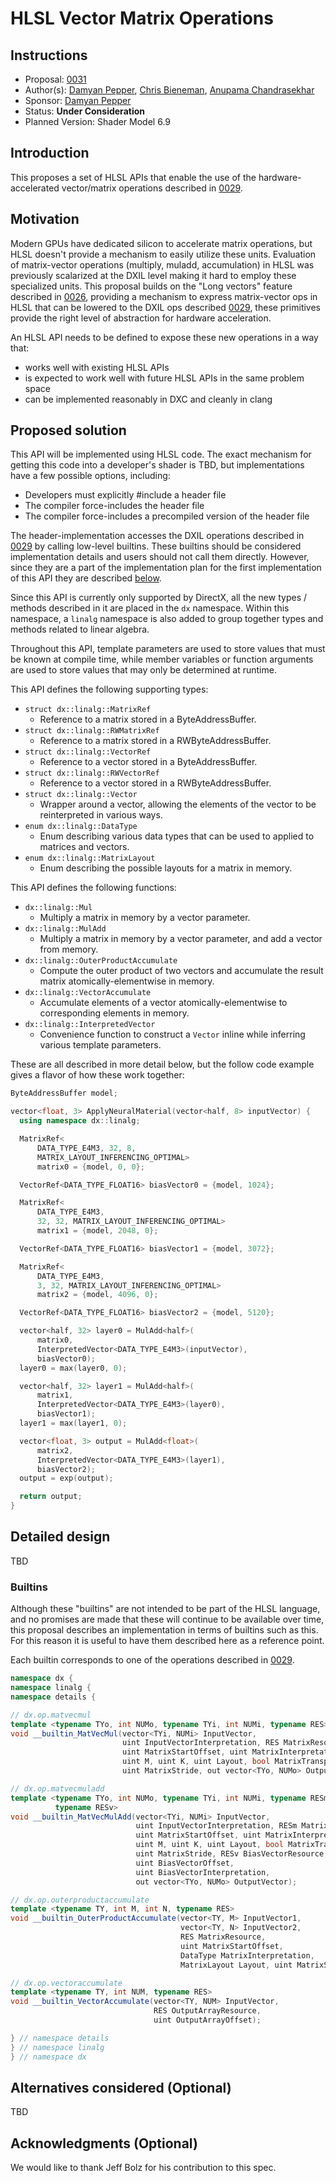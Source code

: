 <!-- {% raw %} -->

# HLSL Vector Matrix Operations

## Instructions

- Proposal: [0031](0031-hlsl-vector-matrix-operations.md)
- Author(s): [Damyan Pepper][damyanp], [Chris Bieneman][llvm-beanz], 
             [Anupama Chandrasekhar][anupamachandra]
- Sponsor: [Damyan Pepper][damyanp]
- Status: **Under Consideration**
- Planned Version: Shader Model 6.9

[damyanp]: https://github.com/damyanp
[llvm-beanz]: https://github.com/llvm-beanz
[anupamachandra]: https://github.com/anupamachandra

## Introduction

This proposes a set of HLSL APIs that enable the use of the hardware-accelerated
vector/matrix operations described in [0029].

[0029]: 0029-cooperative-vector.md

## Motivation

Modern GPUs have dedicated silicon to accelerate matrix operations, but HLSL
doesn't provide a mechanism to easily utilize these units. Evaluation of
matrix-vector operations (multiply, muladd, accumulation) in HLSL was previously
scalarized at the DXIL level making it hard to employ these specialized units.
This proposal builds on the "Long vectors" feature described in [0026],
providing a mechanism to express matrix-vector ops in HLSL that can be lowered
to the DXIL ops described [0029], these primitives provide the right level of
abstraction for hardware acceleration.

An HLSL API needs to be defined to expose these new operations in a way that:
* works well with existing HLSL APIs
* is expected to work well with future HLSL APIs in the same problem space
* can be implemented reasonably in DXC and cleanly in clang

[0026]: 0026-hlsl-long-vector-type.md

## Proposed solution

This API will be implemented using HLSL code.  The exact mechanism for getting
this code into a developer's shader is TBD, but implementations have a few
possible options, including:

* Developers must explicitly #include a header file
* The compiler force-includes the header file
* The compiler force-includes a precompiled version of the header file

The header-implementation accesses the DXIL operations described in [0029] by
calling low-level builtins. These builtins should be considered implementation
details and users should not call them directly. However, since they are a part
of the implementation plan for the first implementation of this API they are
described [below](#builtins).

Since this API is currently only supported by DirectX, all the new types /
methods described in it are placed in the `dx` namespace. Within this namespace,
a `linalg` namespace is also added to group together types and methods related
to linear algebra.

Throughout this API, template parameters are used to store values that must be
known at compile time, while member variables or function arguments are used to
store values that may only be determined at runtime.

This API defines the following supporting types:

* `struct dx::linalg::MatrixRef`
  * Reference to a matrix stored in a ByteAddressBuffer.   
* `struct dx::linalg::RWMatrixRef`
  * Reference to a matrix stored in a RWByteAddressBuffer.
* `struct dx::linalg::VectorRef`
  * Reference to a vector stored in a ByteAddressBuffer.
* `struct dx::linalg::RWVectorRef`
  * Reference to a vector stored in a RWByteAddressBuffer.
* `struct dx::linalg::Vector`
  * Wrapper around a vector, allowing the elements of the vector to be
    reinterpreted in various ways.
* `enum dx::linalg::DataType`
  * Enum describing various data types that can be used to applied to matrices
    and vectors.
* `enum dx::linalg::MatrixLayout`
  * Enum describing the possible layouts for a matrix in memory.

This API defines the following functions:

* `dx::linalg::Mul`
  * Multiply a matrix in memory by a vector parameter.
* `dx::linalg::MulAdd`
  * Multiply a matrix in memory by a vector parameter, and add a vector from
    memory.
* `dx::linalg::OuterProductAccumulate`
  * Compute the outer product of two vectors and accumulate the result matrix
    atomically-elementwise in memory.
* `dx::linalg::VectorAccumulate`
  * Accumulate elements of a vector atomically-elementwise to corresponding
    elements in memory.
* `dx::linalg::InterpretedVector`
  * Convenience function to construct a `Vector` inline while inferring various
    template parameters.


These are all described in more detail below, but the follow code example gives
a flavor of how these work together:

```c++
ByteAddressBuffer model;

vector<float, 3> ApplyNeuralMaterial(vector<half, 8> inputVector) {
  using namespace dx::linalg;

  MatrixRef<
      DATA_TYPE_E4M3, 32, 8,
      MATRIX_LAYOUT_INFERENCING_OPTIMAL>
      matrix0 = {model, 0, 0};

  VectorRef<DATA_TYPE_FLOAT16> biasVector0 = {model, 1024};

  MatrixRef<
      DATA_TYPE_E4M3,
      32, 32, MATRIX_LAYOUT_INFERENCING_OPTIMAL>
      matrix1 = {model, 2048, 0};

  VectorRef<DATA_TYPE_FLOAT16> biasVector1 = {model, 3072};

  MatrixRef<
      DATA_TYPE_E4M3,
      3, 32, MATRIX_LAYOUT_INFERENCING_OPTIMAL>
      matrix2 = {model, 4096, 0};

  VectorRef<DATA_TYPE_FLOAT16> biasVector2 = {model, 5120};

  vector<half, 32> layer0 = MulAdd<half>(
      matrix0,
      InterpretedVector<DATA_TYPE_E4M3>(inputVector),
      biasVector0);
  layer0 = max(layer0, 0);

  vector<half, 32> layer1 = MulAdd<half>(
      matrix1,
      InterpretedVector<DATA_TYPE_E4M3>(layer0),
      biasVector1);
  layer1 = max(layer1, 0);

  vector<float, 3> output = MulAdd<float>(
      matrix2,
      InterpretedVector<DATA_TYPE_E4M3>(layer1),
      biasVector2);
  output = exp(output);

  return output;
}
```

## Detailed design

TBD

### Builtins

Although these "builtins" are not intended to be part of the HLSL language, and
no promises are made that these will continue to be available over time, this
proposal describes an implementation in terms of builtins such as this. For
this reason it is useful to have them described here as a reference point.

Each builtin corresponds to one of the operations described in [0029].

```c++
namespace dx {
namespace linalg {
namespace details {

// dx.op.matvecmul
template <typename TYo, int NUMo, typename TYi, int NUMi, typename RES>
void __builtin_MatVecMul(vector<TYi, NUMi> InputVector,
                         uint InputVectorInterpretation, RES MatrixResource,
                         uint MatrixStartOffset, uint MatrixInterpretation,
                         uint M, uint K, uint Layout, bool MatrixTranspose,
                         uint MatrixStride, out vector<TYo, NUMo> OutputVector);

// dx.op.matvecmuladd
template <typename TYo, int NUMo, typename TYi, int NUMi, typename RESm,
          typename RESv>
void __builtin_MatVecMulAdd(vector<TYi, NUMi> InputVector,
                            uint InputVectorInterpretation, RESm MatrixResource,
                            uint MatrixStartOffset, uint MatrixInterpretation,
                            uint M, uint K, uint Layout, bool MatrixTranspose,
                            uint MatrixStride, RESv BiasVectorResource,
                            uint BiasVectorOffset,
                            uint BiasVectorInterpretation,
                            out vector<TYo, NUMo> OutputVector);

// dx.op.outerproductaccumulate
template <typename TY, int M, int N, typename RES>
void __builtin_OuterProductAccumulate(vector<TY, M> InputVector1,
                                      vector<TY, N> InputVector2,
                                      RES MatrixResource,
                                      uint MatrixStartOffset,
                                      DataType MatrixInterpretation,
                                      MatrixLayout Layout, uint MatrixStride);

// dx.op.vectoraccumulate
template <typename TY, int NUM, typename RES>
void __builtin_VectorAccumulate(vector<TY, NUM> InputVector,
                                RES OutputArrayResource,
                                uint OutputArrayOffset);

} // namespace details
} // namespace linalg
} // namespace dx

```

## Alternatives considered (Optional)

TBD

## Acknowledgments (Optional)

We would like to thank Jeff Bolz for his contribution to this spec.

<!-- {% endraw %} -->
